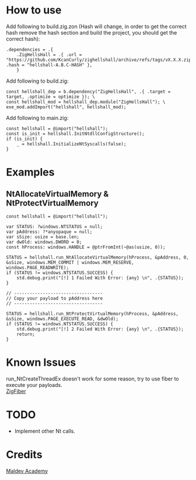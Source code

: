 # How to use

Add following to build.zig.zon (Hash will change, in order to get the correct hash remove the hash section and build the project, you should get the correct hash):

```zig
.dependencies = .{
    .ZigHellsHall = .{ .url = "https://github.com/KcanCurly/zighellshall/archive/refs/tags/vX.X.X.zip", .hash = "hellshall-A.B.C-HASH" },
    }
```

Add following to build.zig:

```zig
const hellshall_dep = b.dependency("ZigHellsHall", .{ .target = target, .optimize = optimize }); \
const hellshall_mod = hellshall_dep.module("ZigHellsHall"); \
exe_mod.addImport("hellshall", hellshall_mod); 
```

Add following to main.zig:

```zig
const hellshall = @import("hellshall");
const is_init = hellshall.InitNtdllConfigStructure();
if (is_init) {
    _ = hellshall.InitializeNtSyscalls(false);
}
```

# Examples
## NtAllocateVirtualMemory & NtProtectVirtualMemory
```zig
const hellshall = @import("hellshall");

var STATUS: ?windows.NTSTATUS = null;
var pAddress: ?*anyopaque = null;
var sSize: usize = base.len;
var dwOld: windows.DWORD = 0;
const hProcess: windows.HANDLE = @ptrFromInt(~@as(usize, 0));

STATUS = hellshall.run_NtAllocateVirtualMemory(hProcess, &pAddress, 0, &sSize, windows.MEM_COMMIT | windows.MEM_RESERVE, windows.PAGE_READWRITE);
if (STATUS != windows.NTSTATUS.SUCCESS) {
    std.debug.print("[!] 1 Failed With Error: {any} \n", .{STATUS});
}

// ----------------------------------
// Copy your payload to pAddress here
// ----------------------------------

STATUS = hellshall.run_NtProtectVirtualMemory(hProcess, &pAddress, &sSize, windows.PAGE_EXECUTE_READ, &dwOld);
if (STATUS != windows.NTSTATUS.SUCCESS) {
    std.debug.print("[!] 2 Failed With Error: {any} \n", .{STATUS});
    return;
}
```

# Known Issues
run_NtCreateThreadEx doesn't work for some reason, try to use fiber to execute your payloads. \
[ZigFiber](https://github.com/KcanCurly/ZigFiber)

# TODO
- Implement other Nt calls.

# Credits
[Maldev Academy](https://maldevacademy.com/)